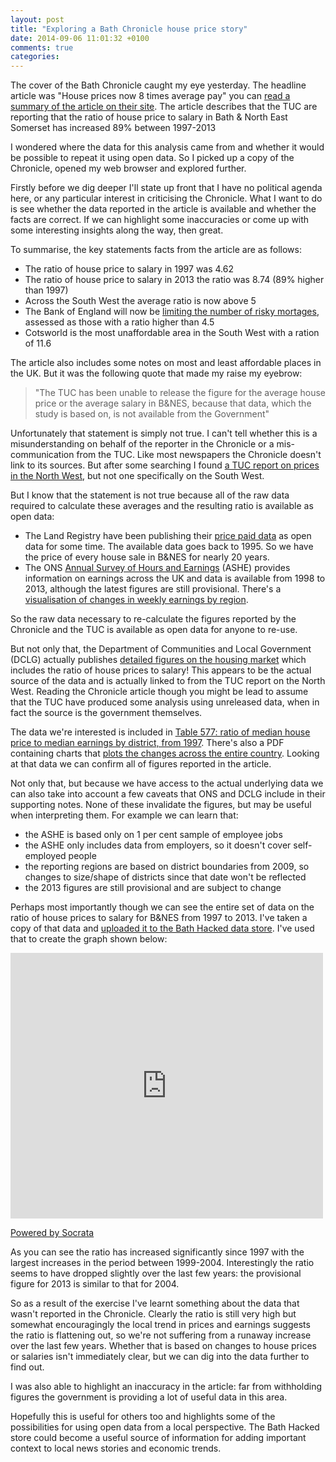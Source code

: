 ```yaml
---
layout: post
title: "Exploring a Bath Chronicle house price story"
date: 2014-09-06 11:01:32 +0100
comments: true
categories: 
---
```

The cover of the Bath Chronicle caught my eye yesterday. The headline article was "House prices now 8 times average pay" you can [read a summary of the article on their site](http://www.bathchronicle.co.uk/Average-house-price-Bath-times-average-salary/story-22858365-detail/story.html). The article describes that the TUC are reporting that the ratio of house price to salary in Bath & North East Somerset has increased 89% between 1997-2013

I wondered where the data for this analysis came from and whether it would be possible to repeat it using open data. So I picked up a copy of the Chronicle, opened my web browser and explored further.

<!-- More -->

Firstly before we dig deeper I'll state up front that I have no political agenda here, or any particular interest in criticising the Chronicle. What I want to do is see whether the data reported in the article is available and whether the facts are correct. If we can highlight some inaccuracies or come up with some interesting insights along the way, then great.

To summarise, the key statements facts from the article are as follows:

* The ratio of house price to salary in 1997 was 4.62
* The ratio of house price to salary in 2013 the ratio was 8.74 (89% higher than 1997)
* Across the South West the average ratio is now above 5
* The Bank of England will now be [limiting the number of risky mortages](https://www.gov.uk/government/news/help-to-buy-mortgage-guarantee-loans-new-lending-limits), assessed as those with a ratio higher than 4.5
* Cotsworld is the most unaffordable area in the South West with a ration of 11.6

The article also includes some notes on most and least affordable places in the UK. But it was the following quote that made my raise my eyebrow:

>"The TUC has been unable to release the figure for the average house price or the average salary in B&NES, because that data, which the study is based on, is not available from the Government"

Unfortunately that statement is simply not true. I can't tell whether this is a misunderstanding on behalf of the reporter in the Chronicle or a mis-communication from the TUC. Like most newspapers the Chronicle doesn't link to its sources. But after some searching I found [a TUC report on prices in the North West](http://www.tuc.org.uk/economic-issues/britain-needs-pay-rise/social-issues/housing/house-prices-across-half-north-west-now), but not one specifically on the South West.

But I know that the statement is not true because all of the raw data required to calculate these averages and the resulting ratio is available as open data:

* The Land Registry have been publishing their [price paid data](http://landregistry.data.gov.uk/) as open data for some time. The available data goes back to 1995. So we have the price of every house sale in B&NES for nearly 20 years.
* The ONS [Annual Survey of Hours and Earnings](http://www.ons.gov.uk/ons/rel/ashe/annual-survey-of-hours-and-earnings/index.html) (ASHE) provides information on earnings across the UK and data is available from 1998 to 2013, although the latest figures are still provisional. There's a [visualisation of changes in weekly earnings by region](http://www.neighbourhood.statistics.gov.uk/HTMLDocs/dvc138/index.html). 

So the raw data necessary to re-calculate the figures reported by the Chronicle and the TUC is available as open data for anyone to re-use. 

But not only that, the Department of Communities and Local Government (DCLG) actually publishes [detailed figures on the housing market](https://www.gov.uk/government/statistical-data-sets/live-tables-on-housing-market-and-house-prices) which includes the ratio of house prices to salary! This appears to be the actual source of the data and is actually linked to from the TUC report on the North West. Reading the Chronicle article though you might be lead to assume that the TUC have produced some analysis using unreleased data, when in fact the source is the government themselves.

The data we're interested is included in [Table 577: ratio of median house price to median earnings by district, from 1997](https://www.gov.uk/government/uploads/system/uploads/attachment_data/file/321017/Table_577.xlsx). There's also a PDF containing charts that [plots the changes across the entire country](https://www.gov.uk/government/uploads/system/uploads/attachment_data/file/321015/Chart_576.pdf). Looking at that data we can confirm all of figures reported in the article.

Not only that, but because we have access to the actual underlying data we can also take into account a few caveats that ONS and DCLG include in their supporting notes. None of these invalidate the figures, but may be useful when interpreting them. For example we can learn that:

* the ASHE is based only on 1 per cent sample of employee jobs
* the ASHE only includes data from employers, so it doesn't cover self-employed people
* the reporting regions are based on district boundaries from 2009, so changes to size/shape of districts since that date won't be reflected
* the 2013 figures are still provisional and are subject to change

Perhaps most importantly though we can see the entire set of data on the ratio of house prices to salary for B&NES from 1997 to 2013. I've taken a copy of that data and [uploaded it to the Bath Hacked data store](https://data.bathhacked.org/Economy-and-Jobs/Ratio-of-house-prices-to-earnings-since-1997/gbqi-3ffv). I've used that to create the graph shown below:

<div><iframe width="500px" title="Changes in media house price to earnings ratio" height="425px" src="https://data.bathhacked.org/w/v4tc-6xs9/?cur=kbjUpZMvAfS&from=root" frameborder="0" scrolling="no"><a href="https://data.bathhacked.org/Economy-and-Jobs/Changes-in-media-house-price-to-earnings-ratio/v4tc-6xs9" title="Changes in media house price to earnings ratio" target="_blank">Changes in media house price to earnings ratio</a></iframe><p><a href="http://www.socrata.com/" target="_blank">Powered by Socrata</a></p></div>

As you can see the ratio has increased significantly since 1997 with the largest increases in the period between 1999-2004. Interestingly the ratio seems to have dropped slightly over the last few years: the provisional figure for 2013 is similar to that for 2004.

So as a result of the exercise I've learnt something about the data that wasn't reported in the Chronicle. Clearly the ratio is still very high but somewhat encouragingly the local trend in prices and earnings suggests the ratio is flattening out, so we're not suffering from a runaway increase over the last few years. Whether that is based on changes to house prices or salaries isn't immediately clear, but we can dig into the data further to find out.

I was also able to highlight an inaccuracy in the article: far from withholding figures the government is providing a lot of useful data in this area.

Hopefully this is useful for others too and highlights some of the possibilities for using open data from a local perspective. The Bath Hacked store could become a useful source of information for adding important context to local news stories and economic trends.
